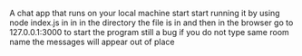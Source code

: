 A chat app that runs on your local machine start
start running it by using node index.js in in 
in the directory the file is in and then in the 
browser go to 127.0.0.1:3000 to start the program
still a bug if you do not type same room name the messages will appear out of place
